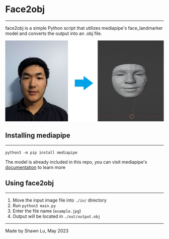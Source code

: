 # Face2obj

---
face2obj is a simple Python script that utilizes mediapipe's face_landmarker model and converts the output into an .obj file.

![transform](./in/transform.jpg)

## Installing mediapipe

---

```
python3 -m pip install mediapipe
```

The model is already included in this repo, you can visit
mediapipe's [documentation](https://developers.google.com/mediapipe/solutions/vision/face_landmarker)
to learn more

## Using face2obj

---

1. Move the input image file into `./in/` directory
2. Run `python3 main.py`
3. Enter the file name (`example.jpg`)
4. Output will be located in `./out/output.obj`

---

Made by Shawn Lu, May 2023
